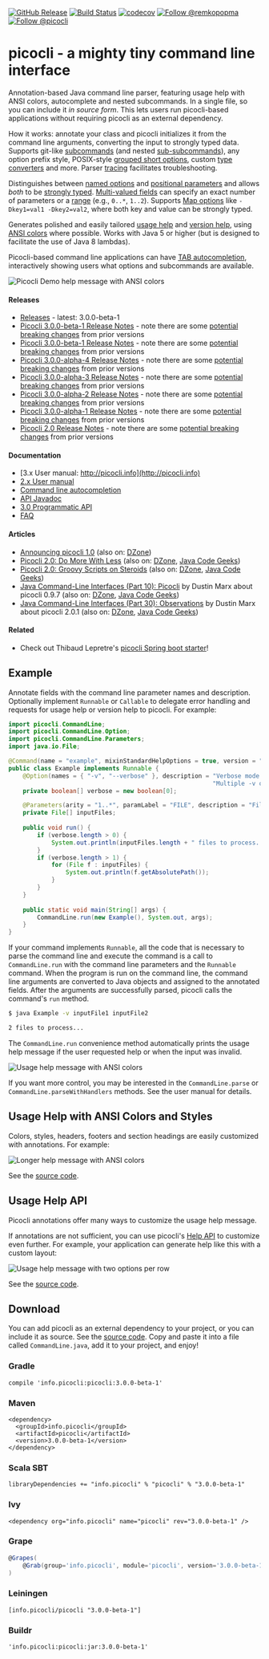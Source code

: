 [![GitHub Release](https://img.shields.io/github/release/remkop/picocli.svg)](https://github.com/remkop/picocli/releases) 
[![Build Status](https://travis-ci.org/remkop/picocli.svg?branch=master)](https://travis-ci.org/remkop/picocli) 
[![codecov](https://codecov.io/gh/remkop/picocli/branch/master/graph/badge.svg)](https://codecov.io/gh/remkop/picocli) 
[![Follow @remkopopma](https://img.shields.io/twitter/follow/remkopopma.svg?style=social)](https://twitter.com/intent/follow?screen_name=remkopopma) 
[![Follow @picocli](https://img.shields.io/twitter/follow/picocli.svg?style=social)](https://twitter.com/intent/follow?screen_name=picocli) 


# picocli - a mighty tiny command line interface

Annotation-based Java command line parser, featuring usage help with ANSI colors, autocomplete and nested subcommands.
In a single file, so you can include it _in source form_.
This lets users run picocli-based applications without requiring picocli as an external dependency.

How it works: annotate your class and picocli initializes it from the command line arguments,
converting the input to strongly typed data. Supports git-like [subcommands](http://picocli.info/#_subcommands)
(and nested [sub-subcommands](http://picocli.info/#_nested_sub_subcommands)),
any option prefix style, POSIX-style [grouped short options](http://picocli.info/#_short_options),
custom [type converters](http://picocli.info/#_custom_type_converters) and more.
Parser [tracing](http://picocli.info/#_tracing) facilitates troubleshooting.

Distinguishes between [named options](http://picocli.info/#_options) and
[positional parameters](http://picocli.info/#_positional_parameters) and allows _both_ to be 
[strongly typed](http://picocli.info/#_strongly_typed_everything).
[Multi-valued fields](http://picocli.info/#_multiple_values) can specify 
an exact number of parameters or a [range](http://picocli.info/#_arity) (e.g., `0..*`, `1..2`).
Supports [Map options](http://picocli.info/#_maps) like `-Dkey1=val1 -Dkey2=val2`, where both key and value can be strongly typed.

Generates polished and easily tailored [usage help](http://picocli.info/#_usage_help)
and  [version help](http://picocli.info/#_version_help),
using [ANSI colors](http://picocli.info/#_ansi_colors_and_styles) where possible.
Works with Java 5 or higher (but is designed to facilitate the use of Java 8 lambdas).

Picocli-based command line applications can have [TAB autocompletion](http://picocli.info/autocomplete.html),
interactively showing users what options and subcommands are available.

<a id="picocli_demo"></a>
![Picocli Demo help message with ANSI colors](docs/images/picocli.Demo.png?raw=true)

#### Releases
* [Releases](https://github.com/remkop/picocli/releases) - latest: 3.0.0-beta-1
* [Picocli 3.0.0-beta-1 Release Notes](https://github.com/remkop/picocli/releases/tag/v3.0.0-beta-1) - note there are some [potential breaking changes](https://github.com/remkop/picocli/releases/tag/v3.0.0-beta-1#3.0.0-beta-1-breaking-changes) from prior versions
* [Picocli 3.0.0-beta-1 Release Notes](https://github.com/remkop/picocli/releases/tag/v3.0.0-beta-1) - note there are some [potential breaking changes](https://github.com/remkop/picocli/releases/tag/v3.0.0-beta-1#3.0.0-beta-1-breaking-changes) from prior versions
* [Picocli 3.0.0-alpha-4 Release Notes](https://github.com/remkop/picocli/releases/tag/v3.0.0-alpha-4) - note there are some [potential breaking changes](https://github.com/remkop/picocli/releases/tag/v3.0.0-alpha-4#3.0.0-alpha-4-breaking-changes) from prior versions
* [Picocli 3.0.0-alpha-3 Release Notes](https://github.com/remkop/picocli/releases/tag/v3.0.0-alpha-3) - note there are some [potential breaking changes](https://github.com/remkop/picocli/releases/tag/v3.0.0-alpha-3#3.0.0-alpha-3-breaking-changes) from prior versions
* [Picocli 3.0.0-alpha-2 Release Notes](https://github.com/remkop/picocli/releases/tag/v3.0.0-alpha-2) - note there are some [potential breaking changes](https://github.com/remkop/picocli/releases/tag/v3.0.0-alpha-2#3.0.0-alpha-2-breaking-changes) from prior versions
* [Picocli 3.0.0-alpha-1 Release Notes](https://github.com/remkop/picocli/releases/tag/v3.0.0-alpha-1) - note there are some [potential breaking changes](https://github.com/remkop/picocli/releases/tag/v3.0.0-alpha-1#3.0.0-alpha-1-breaking-changes) from prior versions
* [Picocli 2.0 Release Notes](https://github.com/remkop/picocli/releases/tag/v2.0.0) - note there are some [potential breaking changes](https://github.com/remkop/picocli/releases/tag/v2.0.0#2.0-breaking-changes) from prior versions

#### Documentation
* [3.x User manual: http://picocli.info](http://picocli.info)
* [2.x User manual](http://picocli.info/man/2.x)
* [Command line autocompletion](http://picocli.info/autocomplete.html)
* [API Javadoc](http://picocli.info/apidocs/)
* [3.0 Programmatic API](http://picocli.info/picocli-3.0-programmatic-api.html)
* [FAQ](https://github.com/remkop/picocli/wiki/FAQ)

#### Articles
* [Announcing picocli 1.0](http://picocli.info/announcing-picocli-1.0.html) (also on: [DZone](https://dzone.com/articles/announcing-picocli-10))
* [Picocli 2.0: Do More With Less](http://picocli.info/picocli-2.0-do-more-with-less.html) (also on: [DZone](https://dzone.com/articles/whats-new-in-picocli-20), [Java Code Geeks](https://www.javacodegeeks.com/2018/01/picocli-2-0-less.html))
* [Picocli 2.0: Groovy Scripts on Steroids](http://picocli.info/picocli-2.0-groovy-scripts-on-steroids.html) (also on: [DZone](https://dzone.com/articles/picocli-v2-groovy-scripts-on-steroids), [Java Code Geeks](https://www.javacodegeeks.com/2018/01/picocli-2-0-groovy-scripts-steroids.html))
* [Java Command-Line Interfaces (Part 10): Picocli](http://marxsoftware.blogspot.jp/2017/08/picocli.html) by Dustin Marx about picocli 0.9.7 (also on: [DZone](https://dzone.com/articles/java-command-line-interfaces-part-10-picocli), [Java Code Geeks](https://www.javacodegeeks.com/2017/08/java-command-line-interfaces-part-10-picocli.html)) 
* [Java Command-Line Interfaces (Part 30): Observations](http://marxsoftware.blogspot.jp/2017/11/java-cmd-line-observations.html) by Dustin Marx about picocli 2.0.1 (also on: [DZone](https://dzone.com/articles/java-command-line-interfaces-part-30-finale-observations), [Java Code Geeks](https://www.javacodegeeks.com/2017/11/java-command-line-interfaces-part-30-observations.html))

#### Related
* Check out Thibaud Lepretre's [picocli Spring boot starter](https://github.com/kakawait/picocli-spring-boot-starter)!


## Example

Annotate fields with the command line parameter names and description. Optionally implement `Runnable` or `Callable` to delegate error handling and requests for usage help or version help to picocli. For example:


```java
import picocli.CommandLine;
import picocli.CommandLine.Option;
import picocli.CommandLine.Parameters;
import java.io.File;

@Command(name = "example", mixinStandardHelpOptions = true, version = "Picocli example 3.0")
public class Example implements Runnable {
    @Option(names = { "-v", "--verbose" }, description = "Verbose mode. Helpful for troubleshooting. " +
                                                         "Multiple -v options increase the verbosity.")
    private boolean[] verbose = new boolean[0];

    @Parameters(arity = "1..*", paramLabel = "FILE", description = "File(s) to process.")
    private File[] inputFiles;
    
    public void run() {
        if (verbose.length > 0) {
            System.out.println(inputFiles.length + " files to process...");
        }
        if (verbose.length > 1) {
            for (File f : inputFiles) {
                System.out.println(f.getAbsolutePath());
            }
        }
    }
    
    public static void main(String[] args) {
        CommandLine.run(new Example(), System.out, args);
    }
}
```

If your command implements `Runnable`, all the code that is necessary to parse the command line and execute the command is a call to `CommandLine.run` with the command line parameters and the `Runnable` command. When the program is run on the command line, the command line arguments are converted to Java objects and assigned to the annotated fields. After the arguments are successfully parsed, picocli calls the command's `run` method.

```bash
$ java Example -v inputFile1 inputFile2

2 files to process...
```

The `CommandLine.run` convenience method automatically prints the usage help message if the user requested help or when the input was invalid.

![Usage help message with ANSI colors](docs/images/ExampleUsageANSI.png?raw=true)

If you want more control, you may be interested in the `CommandLine.parse` or `CommandLine.parseWithHandlers` methods. See the user manual for details.

## Usage Help with ANSI Colors and Styles

Colors, styles, headers, footers and section headings are easily customized with annotations.
For example:

![Longer help message with ANSI colors](docs/images/UsageHelpWithStyle.png?raw=true)

See the [source code](https://github.com/remkop/picocli/blob/v0.9.4/src/test/java/picocli/Demo.java#L337). 



## Usage Help API

Picocli annotations offer many ways to customize the usage help message.

If annotations are not sufficient, you can use picocli's [Help API](http://picocli.info/#_usage_help_api) to customize even further.
For example, your application can generate help like this with a custom layout:

![Usage help message with two options per row](docs/images/UsageHelpWithCustomLayout.png?raw=true)

See the [source code](https://github.com/remkop/picocli/blob/master/src/test/java/picocli/CustomLayoutDemo.java#L61).

## Download
You can add picocli as an external dependency to your project, or you can include it as source.
See the [source code](https://github.com/remkop/picocli/blob/master/src/main/java/picocli/CommandLine.java). Copy and paste it into a file called `CommandLine.java`, add it to your project, and enjoy!

### Gradle
```
compile 'info.picocli:picocli:3.0.0-beta-1'
```
### Maven
```
<dependency>
  <groupId>info.picocli</groupId>
  <artifactId>picocli</artifactId>
  <version>3.0.0-beta-1</version>
</dependency>
```
### Scala SBT
```
libraryDependencies += "info.picocli" % "picocli" % "3.0.0-beta-1"
```
### Ivy
```
<dependency org="info.picocli" name="picocli" rev="3.0.0-beta-1" />
```
### Grape
```groovy
@Grapes(
    @Grab(group='info.picocli', module='picocli', version='3.0.0-beta-1')
)
```
### Leiningen
```
[info.picocli/picocli "3.0.0-beta-1"]
```
### Buildr
```
'info.picocli:picocli:jar:3.0.0-beta-1'
```

